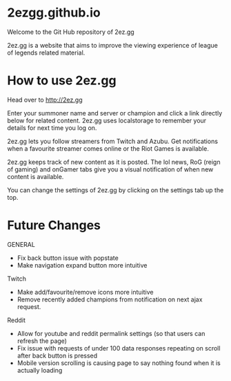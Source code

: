 2ezgg.github.io
===============

Welcome to the Git Hub repository of 2ez.gg

2ez.gg is a website that aims to improve the viewing experience of league of legends related material. 


How to use 2ez.gg
=================

Head over to http://2ez.gg

Enter your summoner name and server or champion and click a link directly below for related content. 2ez.gg uses localstorage to remember your details for next time you log on.

2ez.gg lets you follow streamers from Twitch and Azubu. Get notifications when a favourite streamer comes online or the Riot Games is available.

2ez.gg keeps track of new content as it is posted. The lol news, RoG (reign of gaming) and onGamer tabs give you a visual notification of when new content is available.

You can change the settings of 2ez.gg by clicking on the settings tab up the top. 


Future Changes
==============
GENERAL
- Fix back button issue with popstate
- Make navigation expand button more intuitive

Twitch
- Make add/favourite/remove icons more intuitive
- Remove recently added champions from notification on next ajax request.

Reddit
- Allow for youtube and reddit permalink settings (so that users can refresh the page)
- Fix issue with requests of under 100 data responses repeating on scroll after back button is pressed 
- Mobile version scrolling is causing page to say nothing found when it is actually loading
